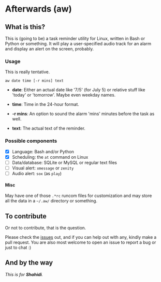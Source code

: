 # Afterwards (aw)

## What is this?

This is (going to be) a task reminder utility for Linux, written in Bash or
Python or something. It will play a user-specified audio track for an alarm
and display an alert on the screen, probably.

### Usage

This is really tentative.

```
aw date time [-r mins] text
```

- **date**: Either an actual date like '7/5' (for July 5) or relative stuff like
'today' or 'tomorrow'. Maybe even weekday names.

- **time**: Time in the 24-hour format.

- **-r mins**: An option to sound the alarm 'mins' minutes before the task as well.

- **text**: The actual text of the reminder.

### Possible components

- [x] Language: Bash and/or Python
- [x] Scheduling: the `at` command on Linux
- [ ] Data/database: SQLite or MySQL or regular text files
- [ ] Visual alert: `xmessage` or `zenity`
- [ ] Audio alert: `sox` (as `play`)

#### Misc

May have one of those `.*rc` runcom files for customization and may store all
the data in a `~/.aw/` directory or something.

## To contribute

Or not to contribute, that is the question.

Please check the [issues](https://github.com/trk9001/afterwards/issues) out,
and if you can help out with any, kindly make a pull request. You are also most
welcome to open an issue to report a bug or just to chat :)

## And by the way

*This is for **Shahidi**.*
